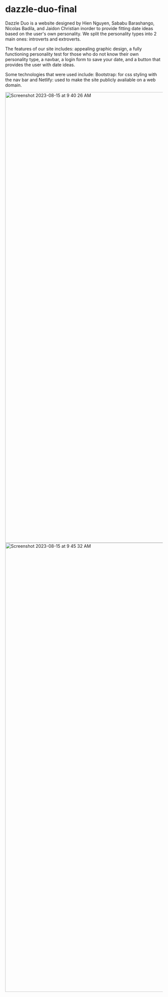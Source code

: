 # dazzle-duo-final
Dazzle Duo is a website designed by Hien Nguyen, Sababu Barashango, Nicolas Badila, and Jaidon Christian inorder to provide fitting date ideas based on the user's own personality. We split the personality types into 2 main ones: introverts and extroverts. 

The features of our site includes: appealing graphic design, a fully functioning personality test for those who do not know their own personality type, a navbar, a login form to save your date, and a button that provides the user with date ideas. 

Some technologies that were used include: 
Bootstrap: for css styling with the nav bar and 
Netlify: used to make the site publicly avaliable on a web domain.


<img width="1440" alt="Screenshot 2023-08-15 at 9 40 26 AM" src="https://github.com/nbadila22/dazzle-duo-final/assets/38538883/86854cd8-1a88-4ea6-8f0c-cbc6a500741a">

<img width="1435" alt="Screenshot 2023-08-15 at 9 45 32 AM" src="https://github.com/nbadila22/dazzle-duo-final/assets/38538883/4b369b02-9df2-48ce-9312-fcf03619d818">
